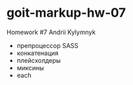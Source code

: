 # goit-markup-hw-07
<p>Homework #7 Andrii Kylymnyk</p>
<ul>
  <li>препроцессор SASS</li>
  <li>конкатенация</li>
  <li>плейсхолдеры</li>
  <li>миксины</li>
  <li>each</li>
</ul>
